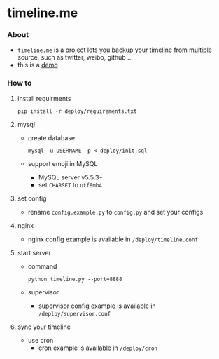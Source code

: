 timeline.me
==========================

### About
- ```timeline.me``` is a project lets you backup your timeline from multiple source, such as twitter, weibo, github ...
- this is a [demo](http://i.caoyue.me)

### How to
1. install requirments

    ```shell
    pip install -r deploy/requirements.txt
    ```

2. mysql
    * create database

        ```shell
        mysql -u USERNAME -p < deploy/init.sql
        ```
    * support emoji in MySQL
        + MySQL server v5.5.3+
        + set ```CHARSET``` to ```utf8mb4```

3. set config
    * rename ```config.example.py``` to ```config.py``` and set your configs

4. nginx
    * nginx config example is available in ```/deploy/timeline.conf```

5. start server
    - command

        ```shell
        python timeline.py --port=8888
        ```
    - supervisor
        * supervisor config example is available in ```/deploy/supervisor.conf```

6. sync your timeline
    - use cron
        * cron example is available in ```/deploy/cron```